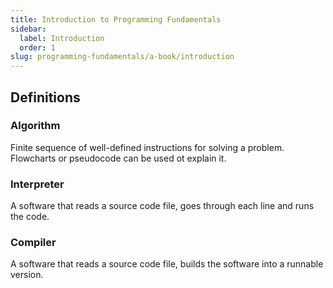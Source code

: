 ```yaml
---
title: Introduction to Programming Fundamentals
sidebar:
  label: Introduction
  order: 1
slug: programming-fundamentals/a-book/introduction
---
```


## Definitions

### Algorithm

Finite sequence of well-defined instructions for solving a problem. Flowcharts
or pseudocode can be used ot explain it.

### Interpreter

A software that reads a source code file, goes through each line and runs the
code.

### Compiler

A software that reads a source code file, builds the software into a runnable
version.
